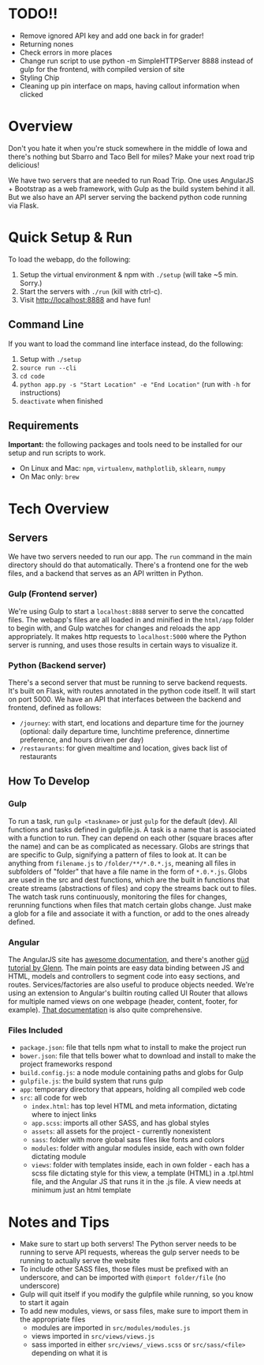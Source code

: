 # TODO!!
- Remove ignored API key and add one back in for grader!
- Returning nones
- Check errors in more places
- Change run script to use python -m SimpleHTTPServer 8888 instead of gulp for the frontend, with compiled version of site
- Styling Chip
- Cleaning up pin interface on maps, having callout information when clicked

# Overview

Don't you hate it when you're stuck somewhere in the middle of Iowa and there's nothing but Sbarro and Taco Bell for miles? Make your next road trip delicious!

We have two servers that are needed to run Road Trip. One uses AngularJS + Bootstrap as a web framework, with Gulp as the build system behind it all. But we also have an API server serving the backend python code running via Flask.

# Quick Setup & Run
To load the webapp, do the following:

1. Setup the virtual environment & npm with `./setup` (will take ~5 min. Sorry.)
2. Start the servers with `./run` (kill with ctrl-c).
3. Visit [http://localhost:8888](http://localhost:8888) and have fun!

## Command Line
If you want to load the command line interface instead, do the following:

1. Setup with `./setup`
2. `source run --cli`
3. `cd code`
4. `python app.py -s "Start Location" -e "End Location"` (run with `-h` for instructions)
5. `deactivate` when finished

## Requirements
**Important:** the following packages and tools need to be installed for our setup and run scripts to work.
- On Linux and Mac: `npm`, `virtualenv`, `mathplotlib`, `sklearn`, `numpy`
- On Mac only: `brew`

# Tech Overview

## Servers
We have two servers needed to run our app. The `run` command in the main directory should do that automatically. There's a frontend one for the web files, and a backend that serves as an API written in Python. 

### Gulp (Frontend server)

We're using Gulp to start a `localhost:8888` server to serve the concatted files. The webapp's files are all loaded in and minified in the `html/app` folder to begin with, and Gulp watches for changes and reloads the app appropriately. It makes http requests to `localhost:5000` where the Python server is running, and uses those results in certain ways to visualize it. 

### Python (Backend server)

There's a second server that must be running to serve backend requests. It's built on Flask, with routes annotated in the python code itself. It will start on port 5000. We have an API that interfaces between the backend and frontend, defined as follows:
- `/journey`: with start, end locations and departure time for the journey (optional: daily departure time, lunchtime preference, dinnertime preference, and hours driven per day)
- `/restaurants`: for given mealtime and location, gives back list of restaurants

## How To Develop
### Gulp

To run a task, run `gulp <taskname>` or just `gulp` for the default (dev). All functions and tasks defined in gulpfile.js. A task is a name that is associated with a function to run. They can depend on each other (square braces after the name) and can be as complicated as necessary. Globs are strings that are specific to Gulp, signifying a pattern of files to look at. It can be anything from `filename.js` to `/folder/**/*.0.*.js`, meaning all files in subfolders of "folder" that have a file name in the form of `*.0.*.js`. Globs are used in the src and dest functions, which are the built in functions that create streams (abstractions of files) and copy the streams back out to files. The watch task runs continuously, monitoring the files for changes, rerunning functions when files that match certain globs change. Just make a glob for a file and associate it with a function, or add to the ones already defined.

### Angular

The AngularJS site has [awesome documentation](https://docs.angularjs.org/guide/concepts), and there's another [güd tutorial by Glenn](http://glennstovall.com/blog/2013/06/27/angularjs-an-overview/). The main points are easy data binding between JS and HTML, models and controllers to segment code into easy sections, and routes. Services/factories are also useful to produce objects needed. We're using an extension to Angular's builtin routing called UI Router that allows for multiple named views on one webpage (header, content, footer, for example). [That documentation](https://github.com/angular-ui/ui-router/wiki) is also quite comprehensive.

### Files Included
- `package.json`: file that tells npm what to install to make the project run
- `bower.json`: file that tells bower what to download and install to make the project frameworks respond
- `build.config.js`: a node module containing paths and globs for Gulp
- `gulpfile.js`: the build system that runs gulp
- `app`: temporary directory that appears, holding all compiled web code
- `src`: all code for web
	- `index.html`: has top level HTML and meta information, dictating where to inject links
	- `app.scss`: imports all other SASS, and has global styles
	- `assets`: all assets for the project - currently nonexistent
	- `sass`: folder with more global sass files like fonts and colors
	- `modules`: folder with angular modules inside, each with own folder dictating module
	- `views`: folder with templates inside, each in own folder - each has a scss file dictating style for this view, a template (HTML) in a .tpl.html file, and the Angular JS that runs it in the .js file. A view needs at minimum just an html template

# Notes and Tips
- Make sure to start up both servers! The Python server needs to be running to serve API requests, whereas the gulp server needs to be running to actually serve the website
- To include other SASS files, those files must be prefixed with an underscore, and can be imported with `@import folder/file` (no underscore)
- Gulp will quit itself if you modify the gulpfile while running, so you know to start it again
- To add new modules, views, or sass files, make sure to import them in the appropriate files
	- modules are imported in `src/modules/modules.js`
	- views imported in `src/views/views.js`
	- sass imported in either `src/views/_views.scss` or `src/sass/<file>` depending on what it is
